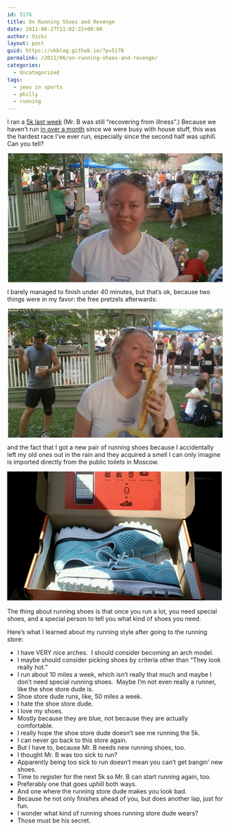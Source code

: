 ```yaml
---
id: 5176
title: On Running Shoes and Revenge
date: 2011-06-27T11:02:22+00:00
author: Vicki
layout: post
guid: https://vkblog.github.io/?p=5176
permalink: /2011/06/on-running-shoes-and-revenge/
categories:
  - Uncategorized
tags:
  - jews in sports
  - philly
  - running
---
```

I ran a <a href="http://jenkintown.net/summer-sunset-5k-run/" target="_blank">5k last week</a> (Mr. B was still &#8220;recovering from illness&#8221;.) Because we haven&#8217;t run <a href="https://vkblog.github.io/2011/04/11/our-cherry-blossom-run/" target="_blank">in over a month</a> since we were busy with house stuff, this was the hardest race I&#8217;ve ever run, especially since the second half was uphill. Can you tell?

<img style="display: block; margin-right: auto; margin-left: auto;" src="https://raw.githubusercontent.com/vkblog/vkblog.github.io/master/public/img/2011/06/wpid-IMAG0865.jpg" alt="image" />

I barely managed to finish under 40 minutes, but that&#8217;s ok, because two things were in my favor: the free pretzels afterwards:

<img style="display: block; margin-right: auto; margin-left: auto;" src="https://raw.githubusercontent.com/vkblog/vkblog.github.io/master/public/img/2011/06/wpid-IMAG0866.jpg" alt="image" />

and the fact that I got a new pair of running shoes because I accidentally left my old ones out in the rain and they acquired a smell I can only imagine is imported directly from the public toilets in Moscow.

[<img class="aligncenter size-full wp-image-5178" title="wpid-IMAG0860.jpg" src="https://raw.githubusercontent.com/vkblog/vkblog.github.io/master/public/img/2011/06/wpid-IMAG0860.jpg" alt="" width="500" height="300" />](https://raw.githubusercontent.com/vkblog/vkblog.github.io/master/public/img/2011/06/wpid-IMAG0860.jpg)

The thing about running shoes is that once you run a lot, you need special shoes, and a special person to tell you what kind of shoes you need.

Here&#8217;s what I learned about my running style after going to the running store:

  * I have VERY nice arches.  I should consider becoming an arch model.
  * I maybe should consider picking shoes by criteria other than &#8220;They look really hot.&#8221;
  * I run about 10 miles a week, which isn&#8217;t really that much and maybe I don&#8217;t need special running shoes.  Maybe I&#8217;m not even really a runner, like the shoe store dude is.
  * Shoe store dude runs, like, 50 miles a week.
  * I hate the shoe store dude.
  * I love my shoes.
  * Mostly because they are blue, not because they are actually comfortable.
  * I really hope the shoe store dude doesn&#8217;t see me running the 5k.
  * I can never go back to this store again.
  * But I have to, because Mr. B needs new running shoes, too.
  * I thought Mr. B was too sick to run?
  * Apparently being too sick to run doesn&#8217;t mean you can&#8217;t get bangin&#8217; new shoes.
  * Time to register for the next 5k so Mr. B can start running again, too.
  * Preferably one that goes uphill both ways.
  * And one where the running store dude makes you look bad.
  * Because he not only finishes ahead of you, but does another lap, just for fun.
  * I wonder what kind of running shoes running store dude wears?
  * Those must be his secret.